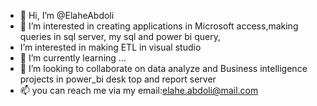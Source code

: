 - 👋 Hi, I’m @ElaheAbdoli
- 👀 I’m interested in creating applications in Microsoft access,making queries in sql server, my sql and power bi query, 
- I’m interested in making ETL in visual studio
- 🌱 I’m currently learning ...
- 💞️ I’m looking to collaborate on data analyze and Business intelligence projects in power_bi desk top and report server 
- 📫 you can reach me via my email:elahe.abdoli@mail.com

<!---
ElaheAbdoli/ElaheAbdoli is a ✨ special ✨ repository because its `README.md` (this file) appears on your GitHub profile.
You can click the Preview link to take a look at your changes.
--->
